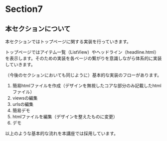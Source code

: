 # Section7

## 本セクションについて

本セクションではトップページに関する実装を行っていきます。

トップページではアイテム一覧（ListView）やヘッドライン（headline.html）を表示します。そのための実装を各ページの繋がりを意識しながら体系的に実装していきます。

（今後のセクションにおいても同じように）基本的な実装のフローがあります。


1. 簡易htmlファイルを作成（デザインを無視したコアな部分のみ記載したhtmlファイル）
2. viewsの編集
3. urlsの編集
4. 簡易デモ
5. htmlファイルを編集（デザインを整えたものに変更）
6. デモ

以上のような基本的な流れを本講座では採用しています。


